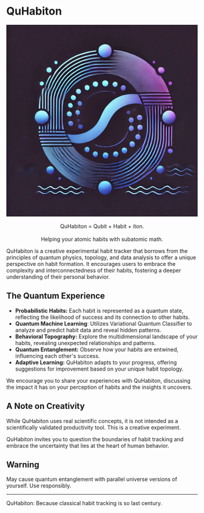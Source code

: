 # QuHabiton
![img](https://raw.githubusercontent.com/sethuiyer/QuHabiton/main/logo.jpg)

<center> QuHabiton = Qubit + Habit + iton. </center><br><center>Helping your atomic habits with subatomic math. </center>

QuHabiton is a creative experimental habit tracker that borrows from the principles of quantum physics, topology, and data analysis to offer a unique perspective on habit formation. It encourages users to embrace the complexity and interconnectedness of their habits, fostering a deeper understanding of their personal behavior.

## The Quantum Experience

- **Probabilistic Habits:** Each habit is represented as a quantum state, reflecting the likelihood of success and its connection to other habits.
- **Quantum Machine Learning**: Utilizes Variational Quantum Classifier to analyze and predict habit data and reveal hidden patterns.
- **Behavioral Topography:** Explore the multidimensional landscape of your habits, revealing unexpected relationships and patterns.
- **Quantum Entanglement:** Observe how your habits are entwined, influencing each other's success.
- **Adaptive Learning:** QuHabiton adapts to your progress, offering suggestions for improvement based on your unique habit topology.

We encourage you to share your experiences with QuHabiton, discussing the impact it has on your perception of habits and the insights it uncovers.

## A Note on Creativity

While QuHabiton uses real scientific concepts, it is not intended as a scientifically validated productivity tool. This is a creative experiment.

QuHabiton invites you to question the boundaries of habit tracking and embrace the uncertainty that lies at the heart of human behavior.

## Warning
May cause quantum entanglement with parallel universe versions of yourself. Use responsibly.

---

QuHabiton: Because classical habit tracking is so last century.
